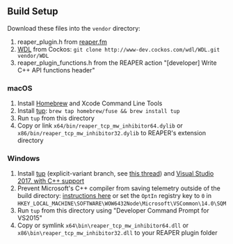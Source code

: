 ## Build Setup

Download these files into the `vendor` directory:

1. reaper_plugin.h from
  [reaper.fm](http://www.reaper.fm/sdk/plugin/reaper_plugin.h)
2. [WDL](http://www.cockos.com/wdl/) from Cockos:
  `git clone http://www-dev.cockos.com/wdl/WDL.git vendor/WDL`
3. reaper_plugin_functions.h from the REAPER action
  "[developer] Write C++ API functions header"

### macOS

1. Install [Homebrew](http://brew.sh/) and Xcode Command Line Tools
2. Install [tup](http://gittup.org/tup/):
  `brew tap homebrew/fuse && brew install tup`
3. Run `tup` from this directory
4. Copy or link `x64/bin/reaper_tcp_mw_inhibitor64.dylib` or `x86/bin/reaper_tcp_mw_inhibitor32.dylib`
   to REAPER's extension directory

### Windows

1. Install [tup](http://gittup.org/tup/win32/tup-explicit-variant-v0.7.3-45-gcf6a829.zip)
  (explicit-variant branch, see [this
  thread](https://groups.google.com/d/topic/tup-users/UNUSE15PQdA/discussion))
  and [Visual Studio 2017, with C++ support](https://www.visualstudio.com/vs/community/)
2. Prevent Microsoft's C++ compiler from saving telemetry outside of the build directory:
   [instructions here](https://msdn.microsoft.com/en-us/library/ee225238.aspx#Anchor_5)
   or set the `OptIn` registry key to `0` in
   `HKEY_LOCAL_MACHINE\SOFTWARE\WOW6432Node\Microsoft\VSCommon\14.0\SQM`
6. Run `tup` from this directory using "Developer Command Prompt for VS2015"
7. Copy or symlink `x64\bin\reaper_tcp_mw_inhibitor64.dll` or `x86\bin\reaper_tcp_mw_inhibitor32.dll`
   to your REAPER plugin folder
